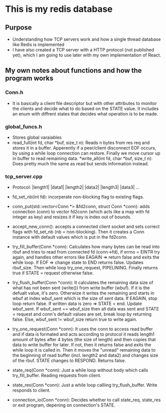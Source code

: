 # This is my redis database
## Purpose
* Understanding how TCP servers work and how a single thread database like Redis is implemented
* I have also created a TCP server with a HTTP protocol (not published yet), which I am going to use later with my own implementation of React.




## My own notes about functions and how the program works

### Conn.h
* It is basically a client file descriptor but with other attributes to monitor the clients and decide what to do based on the STATE value. It includes an enum with diffrent states that decides what operation is to be made.
### global_funcs.h
* Stores global varaiables
* read_full(int fd, char *buf, size_t n): Reads n bytes from res req and stores it in a buffer. Apperently if a peer/client disconnect EOF occurs, by using a while loop connection can restore. Finally we move cursor up in buffer to read remaining data.
*write_all(int fd, char *buf, size_t n): Does pretty much the same as read but sends information instead.
### tcp_server.cpp
* Protocol: |length1| |data1| |length2| |data2| |length3| |data3| ...
 
* fd_set_nb(int fd): incorperate non-blocking flag to existing flags.

* conn_put(std::vector<Conn *> &fd2conn, struct Conn *conn): adds connection (conn) to vector fd2conn (which acts like a map with fd integer as key) and resizes it if key is index out of bounds.

* accept_new_conn(): accepts a connected client socket and sets correct flags with fd_set_nb (nb = non-blocking). Then it creates a Conn instance with default values which is put in the fd2conn.

* try_fill_buffer(Conn *conn): Calculates how many bytes can be read into rbuf and tries to read from connected fd (conn->fd), if errno = EINTR try again, and handles other errors like EAGAIN => return false and exits the while loop. If EOF => change state to END returns false. Updates rbuf_size. Then while loop try_one_request, PIPELINING. Finally returns true if STATE = request otherwise false. 

* try_flush_buffer(Conn *conn): It calculates the remaining data size of what has not been sent (write()) from write buffer (wbuf). If it is the defualt value, it's zero. Otherwize it writes the remaining and starts in wbuf at index wbuf_sent which is the size of sent data. If EAGAIN, stop loop return false. If written data is zero => STATE = end. Update wbuf_sent. If wbuf_sent == wbuf_size then all data was sent and STATE = request and conn's default values are set, break loop by returning false. Else, wbuf_sent != wbuf_size return true to write again.

* try_one_request(Conn *conn): It uses the conn to access read buffer and if data is formated and acts according to protocol it reads length1 amount of bytes after 4 bytes (the size of length) and then copies that data to write buffer for later. If not, then it returns false and exits the while loop it is called in. Then it moves the "unread" remaining data to the beginning of read buffer (incl. length2 and data2) and changes size of the rbuf. STATE changes to RESPOND. Returns false.

* state_req(Conn *conn): Just a while loop without body which calls try_fill_buffer. Reading requests from client.

* state_res(Conn *conn): Just a while loop calliing try_flush_buffer. Write responds to client.

* connection_io(Conn *conn): Decides whether to call state_req, state_res or exit program, depening on connection's STATE.